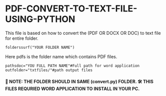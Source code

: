 # PDF-CONVERT-TO-TEXT-FILE-USING-PYTHON

This file is based on  how to convert the (PDF OR DOCX OR DOC) to text  file for entire folder.

```
folderssurf("YOUR FOLDER NAME")
```
Here pdfs is the folder name which contains PDF files.
```
pathsdoc="YOU FULL PATH NAME"#Full path for word application
outfolder="txtfiles/"#path output files 
```




#### 🔑 NOTE: THE FOLDER SHOULD  IN  SAME (convert.py) FOLDER. 🛠 THIS FILES REQURIED WORD APPLICATION TO INSTALL IN YOUR PC.
